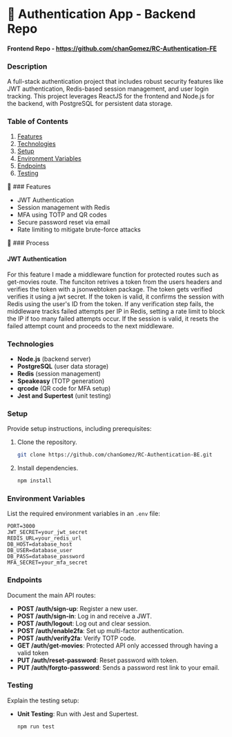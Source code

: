 # 🔐 Authentication App - Backend Repo

#### Frontend Repo - https://github.com/chanGomez/RC-Authentication-FE
### Description
A full-stack authentication project that includes robust security features like JWT authentication, Redis-based session management, and user login tracking. This project leverages ReactJS for the frontend and Node.js for the backend, with PostgreSQL for persistent data storage.

### Table of Contents
1. [Features](#features)
2. [Technologies](#technologies)
3. [Setup](#setup)
4. [Environment Variables](#environment-variables)
5. [Endpoints](#endpoints)
6. [Testing](#testing)

🎯 ### Features
- JWT Authentication
- Session management with Redis
- MFA using TOTP and QR codes
- Secure password reset via email
- Rate limiting to mitigate brute-force attacks

🧠 ### Process
#### JWT Authentication
For this feature I made a middleware function for protected routes such as get-movies route. The funciton retrives a token from the users headers and verifies the token with a jsonwebtoken package. The token gets verified verifies it using a jwt secret. If the token is valid, it confirms the session with Redis using the user's ID from the token. If any verification step fails, the middleware tracks failed attempts per IP in Redis, setting a rate limit to block the IP if too many failed attempts occur. If the session is valid, it resets the failed attempt count and proceeds to the next middleware.



### Technologies
- **Node.js** (backend server)
- **PostgreSQL** (user data storage)
- **Redis** (session management)
- **Speakeasy** (TOTP generation)
- **qrcode** (QR code for MFA setup)
- **Jest and Supertest** (unit testing)

### Setup
Provide setup instructions, including prerequisites:
1. Clone the repository.
   ```bash
   git clone https://github.com/chanGomez/RC-Authentication-BE.git
   ```
2. Install dependencies.
   ```bash
   npm install
   ```

### Environment Variables
List the required environment variables in an `.env` file:
```plaintext
PORT=3000
JWT_SECRET=your_jwt_secret
REDIS_URL=your_redis_url
DB_HOST=database_host
DB_USER=database_user
DB_PASS=database_password
MFA_SECRET=your_mfa_secret
```

### Endpoints
Document the main API routes:
- **POST /auth/sign-up**: Register a new user.
- **POST /auth/sign-in**: Log in and receive a JWT.
- **POST /auth/logout**: Log out and clear session.
- **POST /auth/enable2fa**: Set up multi-factor authentication.
- **POST /auth/verify2fa**: Verify TOTP code.
- **GET /auth/get-movies**: Protected API only accessed through having a valid token
- **PUT /auth/reset-password**: Reset password with token.
- **PUT /auth/forgto-password**: Sends a password rest link to your email.

### Testing
Explain the testing setup:
- **Unit Testing**: Run with Jest and Supertest.
  ```bash
  npm run test
  ```


